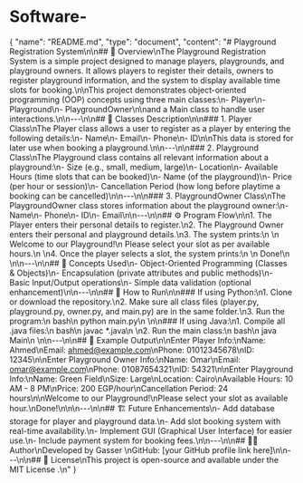 # Software-

{
"name": "README.md",
"type": "document",
"content": "# Playground Registration System\n\n## 📖 Overview\nThe Playground Registration System is a simple project designed to manage players, playgrounds, and playground owners. It allows players to register their details, owners to register playground information, and the system to display available time slots for booking.\n\nThis project demonstrates object-oriented programming (OOP) concepts using three main classes:\n- Player\n- Playground\n- PlaygroundOwner\n\nand a Main class to handle user interactions.\n\n---\n\n## 🧩 Classes Description\n\n### 1. Player Class\nThe Player class allows a user to register as a player by entering the following details:\n- Name\n- Email\n- Phone\n- ID\n\nThis data is stored for later use when booking a playground.\n\n---\n\n### 2. Playground Class\nThe Playground class contains all relevant information about a playground:\n- Size (e.g., small, medium, large)\n- Location\n- Available Hours (time slots that can be booked)\n- Name (of the playground)\n- Price (per hour or session)\n- Cancellation Period (how long before playtime a booking can be cancelled)\n\n---\n\n### 3. PlaygroundOwner Class\nThe PlaygroundOwner class stores information about the playground owner:\n- Name\n- Phone\n- ID\n- Email\n\n---\n\n## ⚙️ Program Flow\n\n1. The Player enters their personal details to register.\n2. The Playground Owner enters their personal and playground details.\n3. The system prints:\n \n Welcome to our Playground!\n Please select your slot as per available hours.\n \n4. Once the player selects a slot, the system prints:\n \n Done!\n \n\n---\n\n## 🧠 Concepts Used\n- Object-Oriented Programming (Classes & Objects)\n- Encapsulation (private attributes and public methods)\n- Basic Input/Output operations\n- Simple data validation (optional enhancement)\n\n---\n\n## 🧰 How to Run\n\n### If using Python:\n1. Clone or download the repository.\n2. Make sure all class files (player.py, playground.py, owner.py, and main.py) are in the same folder.\n3. Run the program:\n bash\n python main.py\n \n\n### If using Java:\n1. Compile all .java files:\n bash\n javac *.java\n \n2. Run the main class:\n bash\n java Main\n \n\n---\n\n## 🧩 Example Output\n\nEnter Player Info:\nName: Ahmed\nEmail: ahmed@example.com\nPhone: 01012345678\nID: 12345\n\nEnter Playground Owner Info:\nName: Omar\nEmail: omar@example.com\nPhone: 01087654321\nID: 54321\n\nEnter Playground Info:\nName: Green Field\nSize: Large\nLocation: Cairo\nAvailable Hours: 10 AM - 8 PM\nPrice: 200 EGP/hour\nCancellation Period: 24 hours\n\nWelcome to our Playground!\nPlease select your slot as available hour.\nDone!\n\n\n---\n\n## 🏗️ Future Enhancements\n- Add database storage for player and playground data.\n- Add slot booking system with real-time availability.\n- Implement GUI (Graphical User Interface) for easier use.\n- Include payment system for booking fees.\n\n---\n\n## 🧑‍💻 Author\nDeveloped by Gasser \nGitHub: [your GitHub profile link here]\n\n---\n\n## 🪪 License\nThis project is open-source and available under the MIT License
.\n"
}
